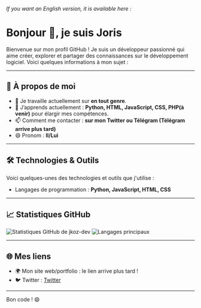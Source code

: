 _If you want an English version, it is available here :_

# Bonjour 👋, je suis Joris

Bienvenue sur mon profil GitHub ! Je suis un développeur passionné qui aime créer, explorer et partager des connaissances sur le développement logiciel. Voici quelques informations à mon sujet :

---

## 🚀 À propos de moi

- 🔭 Je travaille actuellement sur **en tout genre**.
- 🌱 J’apprends actuellement : **Python, HTML, JavaScript, CSS, PHP(à venir)** pour élargir mes compétences.
- 📫 Comment me contacter : **sur mon Twitter ou Télégram (Télégram arrive plus tard)**
- 😄 Pronom : **Il/Lui**

---

## 🛠️ Technologies & Outils

Voici quelques-unes des technologies et outils que j'utilise :

- Langages de programmation : **Python, JavaScript, HTML, CSS**

---

## 📈 Statistiques GitHub

![Statistiques GitHub de jkoz-dev](https://github-readme-stats.vercel.app/api?username=jkoz-dev&show_icons=true&theme=radical)
![Langages principaux](https://github-readme-stats.vercel.app/api/top-langs/?username=jkoz-dev&layout=compact&theme=radical)

---

## 🌐 Mes liens

- 🌍 Mon site web/portfolio : le lien arrive plus tard !
- 🐦 Twitter : [Twitter](https://x.com/theazrod)

---

Bon code ! 😄
<!---
jkoz-dev/jkoz-dev is a ✨ special ✨ repository because its `README.md` (this file) appears on your GitHub profile.
You can click the Preview link to take a look at your changes.

